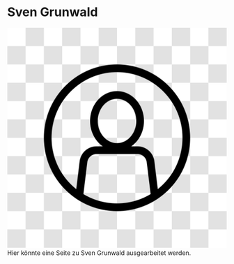 # Sven Grunwald
![Hallo! Das bin ich!](../../img/uebersicht/personen/avatar.png)
Hier könnte eine Seite zu Sven Grunwald ausgearbeitet werden.
